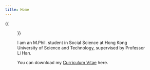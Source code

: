 ```yaml
---
title: Home
---
```



{{<figure src="/media/photo.png" width="350">}}

I am an M.Phil. student in Social Science at Hong Kong University of Science and Technology, supervised by Professor Li Han.



You can download my [Curriculum Vitae](https://hongtaoh.com/files/hongtao_hao_cv.pdf) here.

